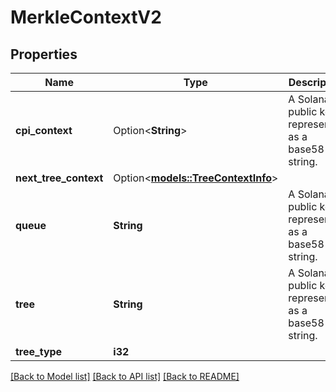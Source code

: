 # MerkleContextV2

## Properties

Name | Type | Description | Notes
------------ | ------------- | ------------- | -------------
**cpi_context** | Option<**String**> | A Solana public key represented as a base58 string. | [optional][default to 111111131h1vYVSYuKP6AhS86fbRdMw9XHiZAvAaj]
**next_tree_context** | Option<[**models::TreeContextInfo**](TreeContextInfo.md)> |  | [optional]
**queue** | **String** | A Solana public key represented as a base58 string. | [default to 111111131h1vYVSYuKP6AhS86fbRdMw9XHiZAvAaj]
**tree** | **String** | A Solana public key represented as a base58 string. | [default to 111111131h1vYVSYuKP6AhS86fbRdMw9XHiZAvAaj]
**tree_type** | **i32** |  |

[[Back to Model list]](../README.md#documentation-for-models) [[Back to API list]](../README.md#documentation-for-api-endpoints) [[Back to README]](../README.md)
